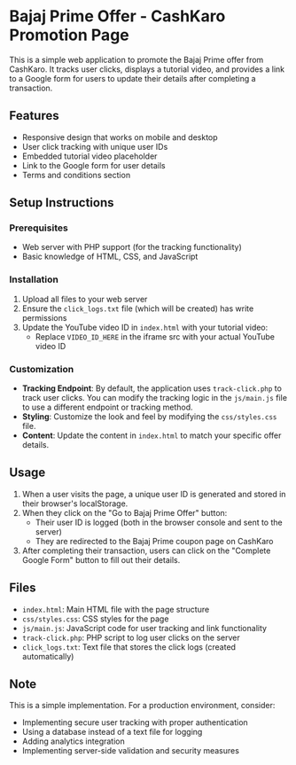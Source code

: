# Bajaj Prime Offer - CashKaro Promotion Page

This is a simple web application to promote the Bajaj Prime offer from CashKaro. It tracks user clicks, displays a tutorial video, and provides a link to a Google form for users to update their details after completing a transaction.

## Features

- Responsive design that works on mobile and desktop
- User click tracking with unique user IDs
- Embedded tutorial video placeholder
- Link to the Google form for user details
- Terms and conditions section

## Setup Instructions

### Prerequisites

- Web server with PHP support (for the tracking functionality)
- Basic knowledge of HTML, CSS, and JavaScript

### Installation

1. Upload all files to your web server
2. Ensure the `click_logs.txt` file (which will be created) has write permissions
3. Update the YouTube video ID in `index.html` with your tutorial video:
   - Replace `VIDEO_ID_HERE` in the iframe src with your actual YouTube video ID

### Customization

- **Tracking Endpoint**: By default, the application uses `track-click.php` to track user clicks. You can modify the tracking logic in the `js/main.js` file to use a different endpoint or tracking method.
- **Styling**: Customize the look and feel by modifying the `css/styles.css` file.
- **Content**: Update the content in `index.html` to match your specific offer details.

## Usage

1. When a user visits the page, a unique user ID is generated and stored in their browser's localStorage.
2. When they click on the "Go to Bajaj Prime Offer" button:
   - Their user ID is logged (both in the browser console and sent to the server)
   - They are redirected to the Bajaj Prime coupon page on CashKaro
3. After completing their transaction, users can click on the "Complete Google Form" button to fill out their details.

## Files

- `index.html`: Main HTML file with the page structure
- `css/styles.css`: CSS styles for the page
- `js/main.js`: JavaScript code for user tracking and link functionality
- `track-click.php`: PHP script to log user clicks on the server
- `click_logs.txt`: Text file that stores the click logs (created automatically)

## Note

This is a simple implementation. For a production environment, consider:
- Implementing secure user tracking with proper authentication
- Using a database instead of a text file for logging
- Adding analytics integration
- Implementing server-side validation and security measures 